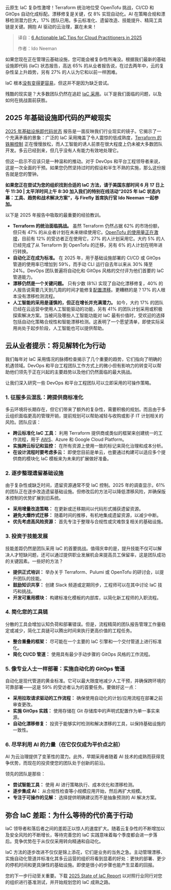 <!--
title: 2025年云从业者的6个可操作的IaC技巧
cover: https://cdn.thenewstack.io/media/2025/05/ff9e280c-6-iac-tips-cloud-practitioners.jpg
summary: 云原生 IaC 复杂性激增！Terraform 统治地位受 OpenTofu 挑战，CI/CD 和 GitOps 自动化成标配。漂移修复是关键，仅 8% 实现自动化。AI 在策略合规和漂移检测潜力巨大，17% 团队已用。多云标准化、遗留改造、技能提升、精简工具链是关键。拥抱 AI 驱动的云治理，赢在未来！
-->

云原生 IaC 复杂性激增！Terraform 统治地位受 OpenTofu 挑战，CI/CD 和 GitOps 自动化成标配。漂移修复是关键，仅 8% 实现自动化。AI 在策略合规和漂移检测潜力巨大，17% 团队已用。多云标准化、遗留改造、技能提升、精简工具链是关键。拥抱 AI 驱动的云治理，赢在未来！

> 译自：[6 Actionable IaC Tips for Cloud Practitioners in 2025](https://thenewstack.io/6-actionable-iac-tips-for-cloud-practitioners-in-2025/)
> 
> 作者：Ido Neeman

如果您现在正在管理云基础设施，您可能会被复杂性所淹没。根据我们最新的基础设施即代码 (IaC) 状态报告，高达 65% 的从业者报告说，在过去两年中，云的复杂性呈上升趋势，另有 27% 的人认为它和以前一样困难。

IaC 根本[没有变得更容易](https://thenewstack.io/iac-is-too-complicated-wheres-that-easy-button)，但这并不是因为缺乏尝试。

残酷的现实是？大多数团队仍然在追赶 [IaC 采用](https://thenewstack.io/introduction-to-infrastructure-as-code/)。以下是我们面临的问题，以及如何在挑战面前获胜。

## 2025 年基础设施即代码的严峻现实

[2025 年基础设施即代码状态](https://www.firefly.ai/state-of-iac-2025) 报告是一面反映我们行业现实的镜子。它揭示了一个充满矛盾的景象：广泛的 IaC 采用掩盖了令人震惊的低成熟度，[Terraform 的铁腕控制](https://thenewstack.io/terraform-and-the-tooling-multiverse-in-the-future-of-iac) 正在慢慢放松，而人工智能的诱人前景在很大程度上仍未被大多数团队开发。多云已经到来，但几乎没有人有能力有效地处理它。

但这一启示不应该只是一种温和的推动。对于 DevOps 和平台工程领导者来说，这是一次全面的干预。如果您仍然坚持过时的假设和半生不熟的实施，那么这份报告就是您的警钟。

**如果您正在尝试为您的组织找到合适的 IaC 方法，请于美国东部时间 6 月 17 日上午 11:30 | 太平洋时间上午 8:30 加入我们的特别在线活动“2025 年 IaC 状态内幕：工具、趋势和战术解决方案”，与 Firefly 首席执行官 Ido Neeman 一起参加。**

以下是 2025 年报告中吸取的最重要的经验教训。

*   **Terraform 的统治面临挑战。** 虽然 Terraform 仍然占据 62% 的市场份额，但只有 47% 的从业者计划在未来继续使用它。[OpenTofu 的使用量正在激增](https://thenewstack.io/will-opentofu-dethrone-terraform-in-iac)，目前有 12% 的受访者正在使用它，27% 的人计划采用它。大约 5% 的人已经完成了从 Terraform 到 OpenTofu 的迁移，另有 6% 的人计划在明年进行转换。
*   **自动化正在成为标准。** 在 2025 年，用于基础设施部署的 CI/CD 或 GitOps 管道的使用率已增加到 59%，而手动 CLI 运行自去年以来从 30% 降至 24%。DevOps 团队普遍将自动化和 GitOps 风格的交付评为他们首要的 IaC 管道能力。
*   **漂移仍然是一个关键问题。** 只有少数 (8%) 实现了自动化漂移修复，40% 的人报告说需要几天到几周的时间才能修复[配置漂移](https://thenewstack.io/chaos-under-control-addressing-cloud-infrastructure-drift)。更糟糕的是？17% 的人根本没有漂移检测流程。
*   **人工智能的采用是谨慎的，但正在增长并充满潜力。** 如今，大约 17% 的团队已经在云运营中使用人工智能驱动的功能，另有 41% 的团队计划采用或积极探索解决方案。当被问及哪些人工智能功能对 IaC 最有价值时，受欢迎的选择包括自动化策略合规性和智能漂移检测。这表明了一个愿望清单，即使实际采用尚处于起步阶段，人工智能也可以提供帮助。

## 云从业者提示：将见解转化为行动

我们每年对 IaC 采用情况的脉搏检查揭示了几个重要的趋势，它们指向了明确的机遇领域。DevOps 和平台工程团队工作方式上的微小但有影响力的转变可以帮助他们领先于正在兴起的主要趋势以及他们仍然面临的最大挑战。

让我们深入研究一些 DevOps 和平台工程团队可以立即采用的可操作策略。

### 1. 征服多云混乱：跨提供商标准化

多云环境将长期存在，但它们带来了额外的复杂性，需要积极的规划。而且由于多云组织面临更高的管理开销，提前规划可以帮助减轻与收购或影子 IT 计划相关的风险。团队应该：

*   **跨云标准化 IaC 工具：** 利用 Terraform 提供商或类似的框架来创建统一的工作流程，用于 [AWS](https://aws.amazon.com/?utm_content=inline+mention)、Azure 和 Google Cloud Platform。
*   **实施跨云标记和监控：** 在所有资源上使用一致的标记来简化治理和成本分析。
*   **在设计流程时要考虑多云：** 即使您目前是单云，也要通过构建可以适应多个提供商的模块化 IaC 模板来为未来的扩展做好准备。 

### 2. 逐步整理遗留基础设施

由于复杂性或缺乏时间，遗留资源通常不受 IaC 控制。2025 年的调查显示，61% 的团队正在逐步改造遗留基础设施。但修改后的方法可以降低漂移风险，并确保版本控制的优势扩展到旧系统。

- **采用增量改造策略：** 在更新或迁移期间以代码形式捕获遗留资源。
- **避免大爆炸式迁移：** 随着时间的推移，有机地集成遗留资源，以减少中断。
- **优先考虑高风险资源：** 首先专注于整理与合规性或灾难恢复相关的基础设施。

### 3. 投资于技能发展

技能差距仍然是团队采用 IaC 的首要挑战。值得庆幸的是，提升技能不仅可以解决人才短缺问题，还可以通过提供职业发展机会来提高员工保留率，这是团队成功的关键因素。一些好的方法？

- **提供正式培训：** 举办关于 Terraform、Pulumi 或 OpenTofu 的研讨会，以提升团队的技能。
- **鼓励知识共享：** 创建 Slack 频道或定期同步，工程师可以在其中讨论 IaC 技巧和挑战。
- **开发可重用模块：** 构建标准化模板的内部库，以简化新工程师的入职流程。

### 4. 简化您的工具链

分散的工具会增加认知负荷和部署错误。但是，流程精简的团队报告管理工作量稳定或减少，简化工具链可以腾出时间来执行更高价值的工程任务。

- **整合重叠的框架：** 尽可能在一个主要的 IaC 引擎和一个交付管道上进行标准化。
- **简化 CI/CD 管道：** 使用具有最少手动步骤的 GitOps 风格的工作流程。

### 5. 像专业人士一样部署：实施自动化的 GitOps 管道

自动化是现代管道的黄金标准。它可以最大限度地减少人工干预，并确保跨环境的可靠部署——这是 59% 的受访者认为的首要任务。要做好这一点：

- **采用拉取请求驱动的工作流程：** 确保使用自动化的计划/应用流程在部署之前审查更改。
- **实施 GitOps 实践：** 使用存储在 Git 存储库中的声明式配置作为单一事实来源。
- **自动化漂移修复：** 投资于能够实时检测和解决漂移的工具，以保持基础设施的一致性。

### 6. 尽早利用 AI 的力量（在它仅仅成为平价点之前）

AI 为云治理提供了变革性的潜力。此外，早期采用者随着 AI 技术的成熟而获得竞争优势，而现在的投资使您的团队处于创新的前沿。

领先的团队是那些：

- **尝试智能工具：** 使用 AI 进行策略执行、成本优化和漂移检测。
- **逐步集成 AI：** 从合规性检查等小规模应用开始，然后再扩大规模。
- **专注于可操作的见解：** 选择提供明确建议而不是抽象预测的 AI 解决方案。

## 弥合 IaC 差距：为什么等待的代价高于行动

IaC 领导者和落后者之间的差距正以惊人的速度扩大。随着云复杂性的不断增加以及安全风险的不断增长，等待完善您的 IaC 实践意味着每个季度都会进一步落后。竞争优势在于从仅仅采用转向精通和自动化。

IaC 方法的逐步改进不仅仅是锦上添花，它们是业务的当务之急。主动管理漂移、实施自动化管道并标准化其多云运营的组织将看到显着的好处：更快的部署、更少的停机时间和更具弹性的基础设施。即使是很小的步骤也能产生显着的回报。

您的下一步行动至关重要。下载 [2025 State of IaC Report](https://www.firefly.ai/state-of-iac-2025) 以对照行业同行对您的组织进行基准测试，并开始规划您的 IaC 成熟之路。